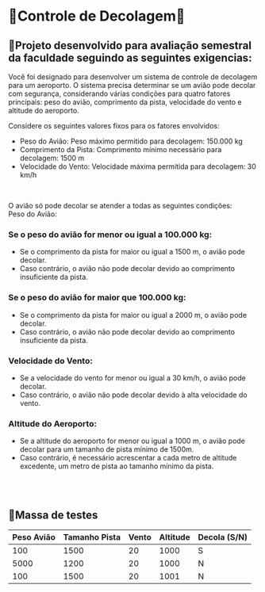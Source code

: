 # 🛫Controle de Decolagem🛫

## 📝Projeto desenvolvido para avaliação semestral da faculdade seguindo as seguintes exigencias: 

Você foi designado para desenvolver um sistema de controle de decolagem para um aeroporto. O sistema precisa determinar se um avião pode decolar com segurança, considerando várias condições para quatro fatores principais: peso do avião, comprimento da pista, velocidade do vento e altitude do aeroporto.

Considere os seguintes valores fixos para os fatores envolvidos:

<ul>
  <li>Peso do Avião: Peso máximo permitido para decolagem: 150.000 kg</li>
  <li>Comprimento da Pista: Comprimento mínimo necessário para decolagem: 1500 m</li>
  <li>Velocidade do Vento: Velocidade máxima permitida para decolagem: 30 km/h</li>
</ul>
<br>

O avião só pode decolar se atender a todas as seguintes condições:<br>
Peso do Avião:
<br>

  ### Se o peso do avião for menor ou igual a 100.000 kg:   
  <ul>
      <li>Se o comprimento da pista for maior ou igual a 1500 m, o avião pode decolar.</li>
      <li>Caso contrário, o avião não pode decolar devido ao comprimento insuficiente da pista.</li>
  </ul>
  
  ### Se o peso do avião for maior que 100.000 kg:
   <ul>
     <li>Se o comprimento da pista for maior ou igual a 2000 m, o avião pode decolar.</li>
     <li>Caso contrário, o avião não pode decolar devido ao comprimento insuficiente da pista.</li>
  </ul>

### Velocidade do Vento:
  <ul>
    <li>Se a velocidade do vento for menor ou igual a 30 km/h, o avião pode decolar.</li>
    <li>Caso contrário, o avião não pode decolar devido à alta velocidade do vento.</li>
  </ul>

### Altitude do Aeroporto:   
  <ul>
    <li>Se a altitude do aeroporto for menor ou igual a 1000 m, o avião pode decolar para um tamanho de pista mínimo de 1500m.</li>
    <li>Caso contrário, é necessário acrescentar a cada metro de altitude excedente, um metro de pista ao tamanho mínimo da pista.</li>
  </ul>

  <br><br>

  ## 🧠Massa de testes
  
| Peso Avião  | Tamanho Pista  | Vento  | Altitude  | Decola (S/N)|
|-------------|----------------|--------|-----------|-------------|
|     100     |      1500      |   20   |   1000    |      S      |
|     5000    |      1200      |   20   |   1000    |      N      |
|     100     |      1500      |   20   |   1001    |      N      |